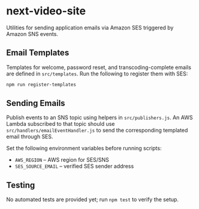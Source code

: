 # next-video-site

Utilities for sending application emails via Amazon SES triggered by Amazon SNS events.

## Email Templates

Templates for welcome, password reset, and transcoding-complete emails are defined in `src/templates`.
Run the following to register them with SES:

```bash
npm run register-templates
```

## Sending Emails

Publish events to an SNS topic using helpers in `src/publishers.js`.
An AWS Lambda subscribed to that topic should use `src/handlers/emailEventHandler.js`
to send the corresponding templated email through SES.

Set the following environment variables before running scripts:
- `AWS_REGION` – AWS region for SES/SNS
- `SES_SOURCE_EMAIL` – verified SES sender address

## Testing

No automated tests are provided yet; run `npm test` to verify the setup.
